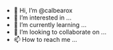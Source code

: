 - 👋 Hi, I’m @calbearox
- 👀 I’m interested in ...
- 🌱 I’m currently learning ...
- 💞️ I’m looking to collaborate on ...
- 📫 How to reach me ...

```<script src="https://gist.github.com/calbearox/336c515da99ed009512e288e6b28823b.js"></script>
```